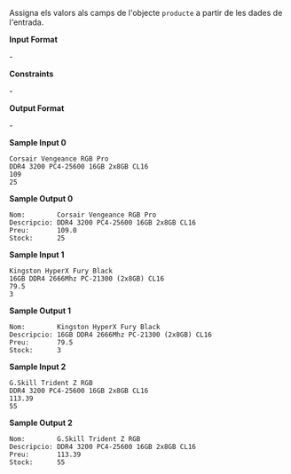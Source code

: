 Assigna els valors als camps de l'objecte `producte` a partir de les
dades de l'entrada.

**Input Format**

\-

**Constraints**

\-

**Output Format**

\-

**Sample Input 0**

    Corsair Vengeance RGB Pro
    DDR4 3200 PC4-25600 16GB 2x8GB CL16
    109
    25

**Sample Output 0**

    Nom:        Corsair Vengeance RGB Pro
    Descripcio: DDR4 3200 PC4-25600 16GB 2x8GB CL16
    Preu:       109.0
    Stock:      25

**Sample Input 1**

    Kingston HyperX Fury Black
    16GB DDR4 2666Mhz PC-21300 (2x8GB) CL16
    79.5
    3

**Sample Output 1**

    Nom:        Kingston HyperX Fury Black
    Descripcio: 16GB DDR4 2666Mhz PC-21300 (2x8GB) CL16
    Preu:       79.5
    Stock:      3

**Sample Input 2**

    G.Skill Trident Z RGB
    DDR4 3200 PC4-25600 16GB 2x8GB CL16
    113.39
    55

**Sample Output 2**

    Nom:        G.Skill Trident Z RGB
    Descripcio: DDR4 3200 PC4-25600 16GB 2x8GB CL16
    Preu:       113.39
    Stock:      55
